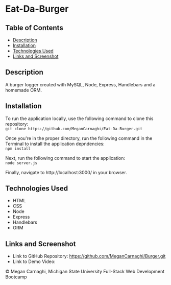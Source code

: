 # Eat-Da-Burger

## Table of Contents
* [Description](#description)
* [Installation](#installation)
* [Technologies Used](#technologies-used)
* [Links and Screenshot](#links-and-screenshot)

## Description
A burger logger created with MySQL, Node, Express, Handlebars and a homemade ORM.

## Installation
To run the application locally, use the following command to clone this repository:    
`git clone https://github.com/MeganCarnaghi/Eat-Da-Burger.git`  

Once you're in the proper directory, run the following command in the Terminal to install the application depndencies:    
`npm install`  

Next, run the following command to start the application:    
`node server.js`  

Finally, navigate to http://localhost:3000/ in your browser.  

## Technologies Used
* HTML
* CSS
* Node
* Express
* Handlebars
* ORM

## Links and Screenshot
* Link to GitHub Repository: https://github.com/MeganCarnaghi/Burger.git
* Link to Demo Video:

© Megan Carnaghi, Michigan State University Full-Stack Web Development Bootcamp


